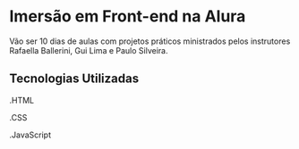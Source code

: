 # Imersão em Front-end na Alura

Vão ser 10 dias de aulas com projetos práticos ministrados pelos instrutores Rafaella Ballerini, Gui Lima e Paulo Silveira.

## Tecnologias Utilizadas
.HTML

.CSS

.JavaScript 
